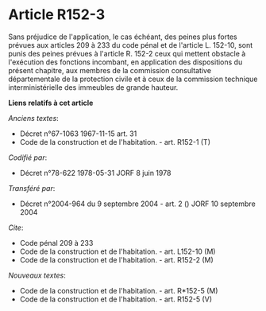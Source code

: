 # Article R152-3

Sans préjudice de l'application, le cas échéant, des peines plus fortes prévues aux articles 209 à 233 du code pénal et de
l'article L. 152-10, sont punis des peines prévues à l'article R. 152-2 ceux qui mettent obstacle à l'exécution des fonctions
incombant, en application des dispositions du présent chapitre, aux membres de la commission consultative départementale de
la protection civile et à ceux de la commission technique interministérielle des immeubles de grande hauteur.

**Liens relatifs à cet article**

_Anciens textes_:

  - Décret n°67-1063 1967-11-15 art. 31
  - Code de la construction et de l'habitation. - art. R152-1 (T)

_Codifié par_:

  - Décret n°78-622 1978-05-31 JORF 8 juin 1978

_Transféré par_:

  - Décret n°2004-964 du 9 septembre 2004 - art. 2 () JORF 10 septembre 2004

_Cite_:

  - Code pénal 209 à 233
  - Code de la construction et de l'habitation. - art. L152-10 (M)
  - Code de la construction et de l'habitation. - art. R152-2 (M)

_Nouveaux textes_:

  - Code de la construction et de l'habitation. - art. R*152-5 (M)
  - Code de la construction et de l'habitation. - art. R152-5 (V)
